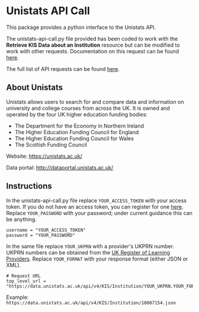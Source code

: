 # Unistats API Call
This package provides a python interface to the Unistats API.

The unistats-api-call.py file provided has been coded to work with the **Retrieve KIS Data about an Institution** resource but can be modified to work with other requests. Documentation on this request can be found [here](http://data.unistats.ac.uk/api/v4/kis/help/operations/InstitutionByFormat).

The full list of API requests can be found [here](http://dataportal.unistats.ac.uk/Pages/ApiDocumentation).

## About Unistats
Unistats allows users to search for and compare data and information on university and college courses from across the UK. It is owned and operated by the four UK higher education funding bodies:

 - The Department for the Economy in Northern Ireland
 - The Higher Education Funding Council for England
 - The Higher Education Funding Council for Wales
 - The Scottish Funding Council

Website: https://unistats.ac.uk/

Data portal: http://dataportal.unistats.ac.uk/

## Instructions
In the unistats-api-call.py file replace ```YOUR_ACCESS_TOKEN``` with your access token. If you do not have an access token, you can register for one [here](http://dataportal.unistats.ac.uk/). Replace ```YOUR_PASSWORD``` with your password; under current guidance this can be anything.

```
username = "YOUR_ACCESS_TOKEN"
password = "YOUR_PASSWORD"
```

In the same file replace ```YOUR_UKPRN``` with a provider's UKPRN number. UKPRN numbers can be obtained from the [UK Register of Learning Providers](https://www.ukrlp.co.uk/). Replace ```YOUR_FORMAT``` with your response format (either JSON or XML).

```
# Request URL
top_level_url = "https://data.unistats.ac.uk/api/v4/KIS/Institution/YOUR_UKPRN.YOUR_FORMAT"

```

Example: ```https://data.unistats.ac.uk/api/v4/KIS/Institution/10007154.json```
